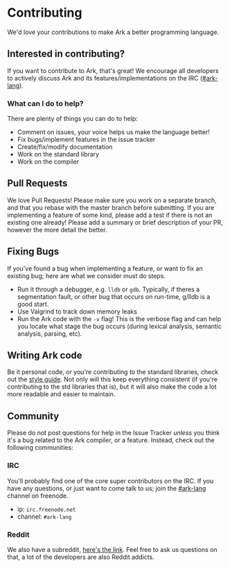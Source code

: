 # Contributing
We'd love your contributions to make Ark a better programming language.

## Interested in contributing?
If you want to contribute to Ark, that's great! We encourage all 
developers to actively discuss Ark and its features/implementations 
on the IRC ([#ark-lang](http://webchat.freenode.net/?channels=%23ark-lang)).

### What can I do to help? 
There are plenty of things you can do to help:

* Comment on issues, your voice helps us make the language better!
* Fix bugs/implement features in the issue tracker
* Create/fix/modify documentation
* Work on the standard library
* Work on the compiler

## Pull Requests
We love Pull Requests! Please make sure you work on a separate branch, and
that you rebase with the master branch before submitting. If you are implementing
a feature of some kind, please add a test if there is not an existing one
already! Please add a summary or brief description of your PR, however the
more detail the better.

## Fixing Bugs
If you've found a bug when implementing a feature, or want to
fix an existing bug; here are what we consider must do steps.

* Run it through a debugger, e.g. `lldb` or `gdb`.
  Typically, if theres a segmentation fault, or other bug
  that occurs on run-time, g/lldb is a good start.
* Use Valgrind to track down memory leaks
* Run the Ark code with the `-v` flag! This is the verbose
  flag and can help you locate what stage the bug occurs (during lexical analysis, semantic analysis, parsing, etc).

## Writing Ark code
Be it personal code, or you're contributing to the standard libraries,
check out the [style guide](/STYLEGUIDE.md). Not only will this keep everything
consistent (if you're contributing to the std libraries that is), but it will
also make the code a lot more readable and easier to maintain.

## Community
Please do not post questions for help in the Issue Tracker _unless_ you think
it's a bug related to the Ark compiler, or a feature. Instead, check out
the following communities:

### IRC
You'll probably find one of the core super contributors on the IRC. If you have
any questions, or just want to come talk to us; join the [#ark-lang](http://webchat.freenode.net/?channels=%23ark-lang)
channel on freenode.

* ip: `irc.freenode.net`
* channel: `#ark-lang`

### Reddit
We also have a subreddit, [here's the link](http://www.reddit.com/r/ark_lang). Feel free to ask us questions on that,
a lot of the developers are also Reddit addicts.
